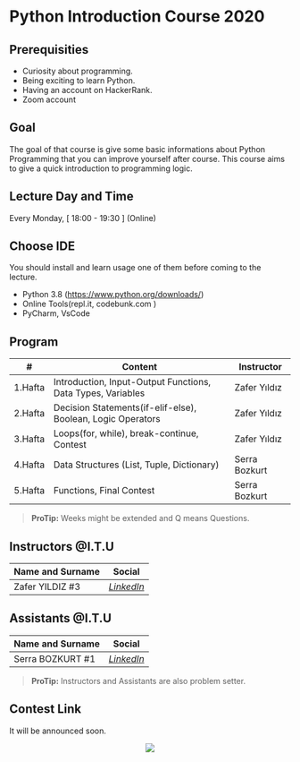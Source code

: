 # Python Introduction Course 2020

## Prerequisities

 - Curiosity about programming.
 - Being exciting to learn Python.
 - Having an account on HackerRank.
 - Zoom account

## Goal

The goal of that course is give some basic informations about Python Programming that you can improve yourself after course. This course aims to give a quick introduction to programming logic.

## Lecture Day and Time

Every Monday, [ 18:00 - 19:30 ] (Online)

## Choose IDE

You should install and learn usage one of them before coming to the lecture.
 - Python 3.8 (https://www.python.org/downloads/)
 - Online Tools(repl.it, codebunk.com )
 - PyCharm, VsCode

## Program

|     #           |Content                          | Instructor                        
|----------------|-------------------------------|-----------------------------|
| 1.Hafta | Introduction, Input-Output Functions, Data Types, Variables | Zafer Yıldız 
| 2.Hafta | Decision Statements(if-elif-else), Boolean, Logic Operators | Zafer Yıldız
| 3.Hafta | Loops(for, while), break-continue, Contest | Zafer Yıldız
| 4.Hafta | Data Structures (List, Tuple, Dictionary) | Serra Bozkurt
| 5.Hafta | Functions, Final Contest| Serra Bozkurt


> **ProTip:** Weeks might be extended and Q means Questions.

## Instructors @I.T.U

| Name and Surname | Social  |
|--|--|
| Zafer YILDIZ #3 | [*LinkedIn*](https://www.linkedin.com/in/zafryldz/) |

## Assistants @I.T.U

| Name and Surname | Social  |
|--|--|
| Serra BOZKURT #1 | [*LinkedIn*](https://www.linkedin.com/in/serra-bozkurt-6308401a3/) |

> **ProTip:** Instructors and Assistants are also problem setter.

## Contest Link

It will be announced soon.


<p align="center">
  <a href="//ituacm.com" target="_blank">
    <img src="https://ituacm.com/wp-content/uploads/2017/08/itu-logo.png">
  </a>
</p>
